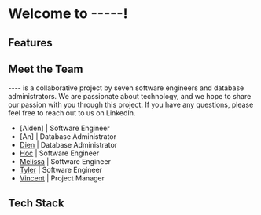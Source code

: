 # Welcome to -----!


## Features

## Meet the Team
---- is a collaborative project by seven software engineers and database administrators. We are passionate about technology, and we hope to share our passion with you through this project. If you have any questions, please feel free to reach out to us on LinkedIn.
- [Aiden] | Software Engineer
- [An] | Database Administrator
- [Dien](https://www.linkedin.com/in/dien-mai-0067ba24b/) | Database Administrator
- [Hoc](https://www.linkedin.com/in/hoc-nguyen/) | Software Engineer
- [Melissa](https://www.linkedin.com/in/melissa-ng-724736284) | Software Engineer
- [Tyler](https://www.linkedin.com/in/tyler-vuong/) | Software Engineer
- [Vincent](https://www.linkedin.com/in/vincenttran-swe/) | Project Manager

## Tech Stack
